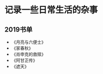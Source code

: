 # 记录一些日常生活的杂事

## 2019书单

- 《月亮与六便士》
- 《家春秋》 <Badge text="68%"/> 
- 《肖申克的救赎》
- 《阿甘正传》
- 《遮天》 <Badge text="三阅" type="warn"/>